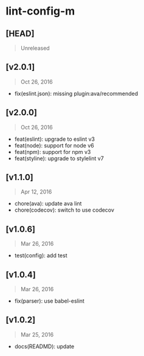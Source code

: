 # lint-config-m

## [HEAD]
> Unreleased

## [v2.0.1]
> Oct 26, 2016

* fix(eslint.json): missing plugin:ava/recommended

## [v2.0.0]
> Oct 26, 2016

* feat(eslint): upgrade to eslint v3
* feat(node): support for node v6
* feat(npm): support for npm v3
* feat(styline): upgrade to stylelint v7

## [v1.1.0]
> Apr 12, 2016

* chore(ava): update ava lint
* chore(codecov): switch to use codecov

## [v1.0.6]
> Mar 26, 2016

* test(config): add test

## [v1.0.4]
> Mar 26, 2016

* fix(parser): use babel-eslint

## [v1.0.2]
> Mar 25, 2016

* docs(READMD): update
